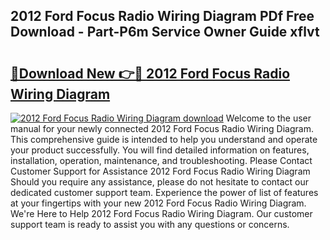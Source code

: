 ## 2012 Ford Focus Radio Wiring Diagram PDf Free Download - Part-P6m Service Owner Guide xflvt

# <h2><a href="http://dftfn08.blite.top/?on=2012+Ford+Focus+Radio+Wiring+Diagram">🔗Download New 👉🔴 2012 Ford Focus Radio Wiring Diagram</a></h2>

[![2012 Ford Focus Radio Wiring Diagram download](https://i.imgur.com/lujVjoI.png)](http://dftfn08.blite.top/?on=2012+Ford+Focus+Radio+Wiring+Diagram)
Welcome to the user manual for your newly connected 2012 Ford Focus Radio Wiring Diagram. This comprehensive guide is intended to help you understand and operate your product successfully. You will find detailed information on features, installation, operation, maintenance, and troubleshooting. Please Contact Customer Support for Assistance 2012 Ford Focus Radio Wiring Diagram Should you require any assistance, please do not hesitate to contact our dedicated customer support team. Experience the power of list of features at your fingertips with your new 2012 Ford Focus Radio Wiring Diagram. We're Here to Help 2012 Ford Focus Radio Wiring Diagram. Our customer support team is ready to assist you with any questions or concerns.

